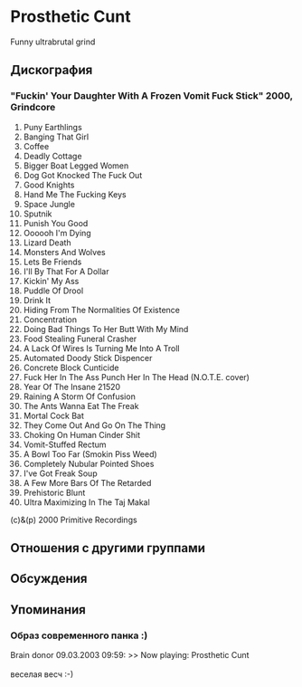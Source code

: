 # Prosthetic Cunt

Funny ultrabrutal grind

## Дискография

### "Fuckin' Your Daughter With A Frozen Vomit Fuck Stick" 2000, Grindcore

01. Puny Earthlings
02. Banging That Girl
03. Coffee
04. Deadly Cottage
05. Bigger Boat Legged Women
06. Dog Got Knocked The Fuck Out
07. Good Knights
08. Hand Me The Fucking Keys
09. Space Jungle
10. Sputnik
11. Punish You Good
12. Oooooh I'm Dying
13. Lizard Death
14. Monsters And Wolves
15. Lets Be Friends
16. I'll By That For A Dollar
17. Kickin' My Ass
18. Puddle Of Drool
19. Drink It
20. Hiding From The Normalities Of Existence
21. Concentration
22. Doing Bad Things To Her Butt With My Mind
23. Food Stealing Funeral Crasher
24. A Lack Of Wires Is Turning Me Into A Troll
25. Automated Doody Stick Dispencer
26. Concrete Block Cunticide
27. Fuck Her In The Ass Punch Her In The Head (N.O.T.E. cover)
28. Year Of The Insane 21520
29. Raining A Storm Of Confusion
30. The Ants Wanna Eat The Freak
31. Mortal Cock Bat
32. They Come Out And Go On The Thing
33. Choking On Human Cinder Shit
34. Vomit-Stuffed Rectum
35. A Bowl Too Far (Smokin Piss Weed)
36. Completely Nubular Pointed Shoes
37. I've Got Freak Soup
38. A Few More Bars Of The Retarded
39. Prehistoric Blunt
40. Ultra Maximizing In The Taj Makal 

(c)&(p) 2000 Primitive Recordings


## Отношения с другими группами


## Обсуждения


## Упоминания

### Образ современного панка :)

Brain donor 09.03.2003 09:59:
&gt;&gt; Now playing: Prosthetic Cunt<BR><BR>веселая весч :-)


